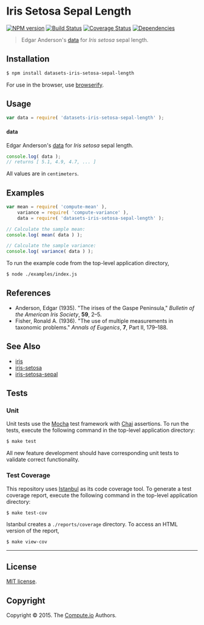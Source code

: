 Iris Setosa Sepal Length
===
[![NPM version][npm-image]][npm-url] [![Build Status][travis-image]][travis-url] [![Coverage Status][codecov-image]][codecov-url] [![Dependencies][dependencies-image]][dependencies-url]

> Edgar Anderson's [data](https://en.wikipedia.org/wiki/Iris_flower_data_set) for *Iris setosa* sepal length.


## Installation

``` bash
$ npm install datasets-iris-setosa-sepal-length
```

For use in the browser, use [browserify](https://github.com/substack/node-browserify).


## Usage

``` javascript
var data = require( 'datasets-iris-setosa-sepal-length' );
```

#### data

Edgar Anderson's [data](https://en.wikipedia.org/wiki/Iris_flower_data_set) for *Iris setosa* sepal length.

``` javascript
console.log( data );
// returns [ 5.1, 4.9, 4.7, ... ]
```

All values are in `centimeters`.


## Examples

``` javascript
var mean = require( 'compute-mean' ),
	variance = require( 'compute-variance' ),
	data = require( 'datasets-iris-setosa-sepal-length' );

// Calculate the sample mean:
console.log( mean( data ) );

// Calculate the sample variance:
console.log( variance( data ) );
```

To run the example code from the top-level application directory,

``` bash
$ node ./examples/index.js
```


## References

*	Anderson, Edgar (1935). "The irises of the Gaspe Peninsula," *Bulletin of the American Iris Society*, __59__, 2–5.
*	Fisher, Ronald A. (1936). "The use of multiple measurements in taxonomic problems." *Annals of Eugenics*, __7__, Part II, 179–188.


## See Also

*	[iris](https://github.com/datasets-io/iris)
*	[iris-setosa](https://github.com/datasets-io/iris-setosa)
*	[iris-setosa-sepal](https://github.com/datasets-io/iris-setosa-sepal)


## Tests

### Unit

Unit tests use the [Mocha](http://mochajs.org/) test framework with [Chai](http://chaijs.com) assertions. To run the tests, execute the following command in the top-level application directory:

``` bash
$ make test
```

All new feature development should have corresponding unit tests to validate correct functionality.


### Test Coverage

This repository uses [Istanbul](https://github.com/gotwarlost/istanbul) as its code coverage tool. To generate a test coverage report, execute the following command in the top-level application directory:

``` bash
$ make test-cov
```

Istanbul creates a `./reports/coverage` directory. To access an HTML version of the report,

``` bash
$ make view-cov
```


---
## License

[MIT license](http://opensource.org/licenses/MIT).


## Copyright

Copyright &copy; 2015. The [Compute.io](https://github.com/compute-io) Authors.


[npm-image]: http://img.shields.io/npm/v/datasets-iris-setosa-sepal-length.svg
[npm-url]: https://npmjs.org/package/datasets-iris-setosa-sepal-length

[travis-image]: http://img.shields.io/travis/datasets-io/iris-setosa-sepal-length/master.svg
[travis-url]: https://travis-ci.org/datasets-io/iris-setosa-sepal-length

[codecov-image]: https://img.shields.io/codecov/c/github/datasets-io/iris-setosa-sepal-length/master.svg
[codecov-url]: https://codecov.io/github/datasets-io/iris-setosa-sepal-length?branch=master

[dependencies-image]: http://img.shields.io/david/datasets-io/iris-setosa-sepal-length.svg
[dependencies-url]: https://david-dm.org/datasets-io/iris-setosa-sepal-length

[dev-dependencies-image]: http://img.shields.io/david/dev/datasets-io/iris-setosa-sepal-length.svg
[dev-dependencies-url]: https://david-dm.org/dev/datasets-io/iris-setosa-sepal-length

[github-issues-image]: http://img.shields.io/github/issues/datasets-io/iris-setosa-sepal-length.svg
[github-issues-url]: https://github.com/datasets-io/iris-setosa-sepal-length/issues
